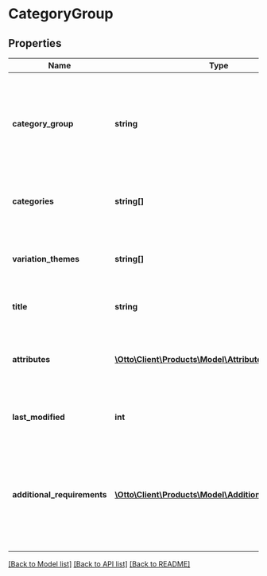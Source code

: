 # CategoryGroup

## Properties
Name | Type | Description | Notes
------------ | ------------- | ------------- | -------------
**category_group** | **string** | a category group defines a list of categories and the market place attributes for these categories. | [optional] 
**categories** | **string[]** | the list of the categories for this category group. | [optional] 
**variation_themes** | **string[]** | overview of all attributes that can be used to create variantions. | [optional] 
**title** | **string** | shows how our product title is built | [optional] 
**attributes** | [**\Otto\Client\Products\Model\AttributeDefinition[]**](AttributeDefinition.md) | list of the market place attributes for the categories of this group. | [optional] 
**last_modified** | **int** | last modification date of the category. | [optional] 
**additional_requirements** | [**\Otto\Client\Products\Model\AdditionalRequirement[]**](AdditionalRequirement.md) | a list of general requirements for certain product attributes that apply to all categories in the category group | [optional] 

[[Back to Model list]](../../README.md#documentation-for-models) [[Back to API list]](../../README.md#documentation-for-api-endpoints) [[Back to README]](../../README.md)


